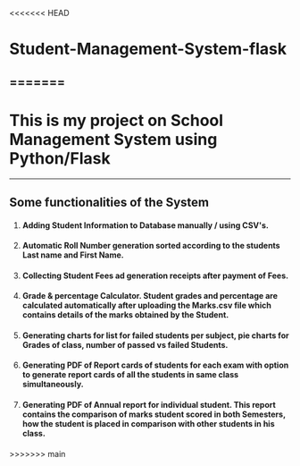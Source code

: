 <<<<<<< HEAD
# Student-Management-System-flask
=======
---
<h1>This is my project on School Management System using Python/Flask</h1>

---

<h2>Some functionalities of the System</h2>

<ol>
  <li><h4>Adding Student Information to Database manually / using CSV's.<h4></li>
  <li><h4>Automatic Roll Number generation sorted according to the students Last name and First Name.<h4></li>
  <li><h4>Collecting Student Fees ad generation receipts after payment of Fees.<h4></li>
  <li><h4>Grade & percentage Calculator. Student grades and percentage are calculated automatically after uploading the Marks.csv file which contains details of the marks obtained by the Student.<h4></li>
  <li><h4>Generating charts for list for failed students per subject, pie charts for Grades of class, number of passed vs failed Students.<h4></li>
  <li><h4>Generating PDF of Report cards of students for each exam with option to generate report cards of all the students in same class simultaneously.<h4></li>
  <li><h4>Generating PDF of Annual report for individual student. This report contains the comparison of marks student scored in both Semesters, how the student is placed in comparison with other students in his class.<h4></li>
</ol>  
>>>>>>> main

